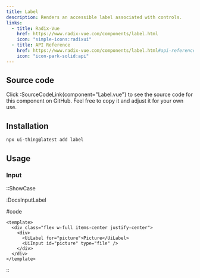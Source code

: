```yaml
---
title: Label
description: Renders an accessible label associated with controls.
links:
  - title: Radix-Vue
    href: https://www.radix-vue.com/components/label.html
    icon: "simple-icons:radixui"
  - title: API Reference
    href: https://www.radix-vue.com/components/label.html#api-reference
    icon: "icon-park-solid:api"
---
```


## Source code

Click :SourceCodeLink{component="Label.vue"} to see the source code for this component on GitHub. Feel free to copy it and adjust it for your own use.

## Installation

```bash
npx ui-thing@latest add label
```

## Usage

### Input

::ShowCase

:DocsInputLabel

#code

<!-- automd:file src="../../app/components/content/Docs/Input/DocsInputLabel.vue" code lang="vue" -->

```vue [DocsInputLabel.vue]
<template>
  <div class="flex w-full items-center justify-center">
    <div>
      <UiLabel for="picture">Picture</UiLabel>
      <UiInput id="picture" type="file" />
    </div>
  </div>
</template>
```

<!-- /automd -->

::
